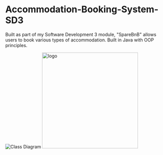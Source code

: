 # Accommodation-Booking-System-SD3
Built as part of my Software Development 3 module, "SpareBnB" allows users to book various types of accommodation. Built in Java with OOP principles.

<img src="https://raw.githubusercontent.com/lukepring/Accommodation-Booking-System-SD3/refs/heads/main/Screenshot%202025-10-27%20at%201.05.05%E2%80%AFam.png" alt="Class Diagram"/>

<img src="https://cdn.lukepring.co.uk/uor/Logo.webp" alt="logo" width="300"/>
